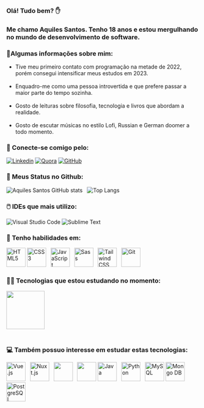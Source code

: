 ### Olá! Tudo bem? ✋
### Me chamo Aquiles Santos. Tenho 18 anos e estou mergulhando no mundo de desenvolvimento de software.

### 🧑Algumas informações sobre mim:

<ul>
    <li>
        Tive meu primeiro contato com programação na metade de 2022, porém consegui intensificar meus estudos em 2023.
    </li><br/>
    <li>
        Enquadro-me como uma pessoa introvertida e que prefere passar a maior parte do tempo sozinha.
    </li><br/>
    <li>
        Gosto de leituras sobre filosofia, tecnologia e livros que abordam a realidade.
    </li><br />
    <li>
        Gosto de escutar músicas no estilo Lofi, Russian e German doomer a todo momento.
    </li>
</ul>

### 💬 Conecte-se comigo pelo:

[![Linkedin](https://img.shields.io/badge/LinkedIn-0077B5?style=for-the-badge&logo=linkedin&logoColor=white)](https://www.linkedin.com/in/aquiles-santos-035112251/)
[![Quora](https://img.shields.io/badge/Quora-%23B92B27.svg?&style=for-the-badge&logo=Quora&logoColor=white)](https://pt.quora.com/profile/Achiles)
[![GitHub](https://img.shields.io/badge/GitHub-100000?style=for-the-badge&logo=github&logoColor=white)](https://github.com/aquiles-sa)

### 🎯 Meus Status no Github:

![Aquiles Santos GitHub stats](https://github-readme-stats.vercel.app/api?username=aquiles-sa&show_icons=true&theme=dark) &nbsp;
![Top Langs](https://github-readme-stats.vercel.app/api/top-langs/?username=aquiles-sa&layout=compact&theme=blue-green) 

### 🖱️ IDEs que mais utilizo:
![Visual Studio Code](https://img.shields.io/badge/Visual_Studio_Code-0078D4?style=for-the-badge&logo=visual%20studio%20code&logoColor=white)
![Sublime Text](https://img.shields.io/badge/sublime_text-%23575757.svg?&style=for-the-badge&logo=sublime-text&logoColor=important)

### 📡 Tenho habilidades em:
<div style="display: inline-block">
    <img width=50 height=50 src="https://cdn.jsdelivr.net/gh/devicons/devicon/icons/html5/html5-plain-wordmark.svg" alt="HTML5" />
    <img width=50 height=50 src="https://cdn.jsdelivr.net/gh/devicons/devicon/icons/css3/css3-plain-wordmark.svg" alt="CSS3" /> &nbsp;
    <img width=50 height=50 src="https://cdn.jsdelivr.net/gh/devicons/devicon/icons/javascript/javascript-original.svg" alt="JavaScript" /> &nbsp;
    <img width=50 height=50 src="https://cdn.jsdelivr.net/gh/devicons/devicon/icons/sass/sass-original.svg" alt="Sass"/> &nbsp;
    <img width=50 height=50 src="https://cdn.jsdelivr.net/gh/devicons/devicon@latest/icons/tailwindcss/tailwindcss-original.svg" alt="Tailwind CSS"/> &nbsp;
    <img width=50 height=50 src="https://cdn.jsdelivr.net/gh/devicons/devicon/icons/git/git-original.svg" alt="Git" />
</div> <br />    

### 👨‍💻 Tecnologias que estou estudando no momento:

<div style="display: inline_block">        
    <img width=100 height=100 src="https://cdn.jsdelivr.net/gh/devicons/devicon@latest/icons/nodejs/nodejs-line-wordmark.svg" /> &nbsp;
</div> <br />

### 💻 Também possuo interesse em estudar estas tecnologias:

<div style="display: inline-block">
    <img width=50 height=50 src="https://cdn.jsdelivr.net/gh/devicons/devicon/icons/vuejs/vuejs-original.svg" alt="Vue.js" /> &nbsp;
    <img width=50 height=50 src="https://cdn.jsdelivr.net/gh/devicons/devicon/icons/nuxtjs/nuxtjs-original.svg" alt="Nuxt.js"/> &nbsp;
    <img width=50 height=50 src="https://cdn.jsdelivr.net/gh/devicons/devicon@latest/icons/php/php-original.svg" /> &nbsp;
    <img width=50 height=50 src="https://cdn.jsdelivr.net/gh/devicons/devicon@latest/icons/laravel/laravel-original.svg" />
    <img width=50 height=50 src="https://cdn.jsdelivr.net/gh/devicons/devicon/icons/java/java-original.svg" alt="Java" /> &nbsp;
    <img width=50 height=50 src="https://cdn.jsdelivr.net/gh/devicons/devicon/icons/python/python-original.svg" alt="Python" /> &nbsp;
    <img width=50 height=50 src="https://cdn.jsdelivr.net/gh/devicons/devicon/icons/mysql/mysql-original.svg" alt="MySQL"/>
    <img width=50 height=50 src="https://cdn.jsdelivr.net/gh/devicons/devicon/icons/mongodb/mongodb-original.svg" alt="Mongo DB" />
    <img width=50 height=50 src="https://cdn.jsdelivr.net/gh/devicons/devicon/icons/postgresql/postgresql-original.svg" alt="PostgreSQL"/>
    
</div>
<br />






